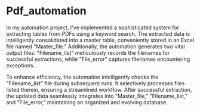 # Pdf_automation
In my automation project, I've implemented a sophisticated system for extracting tables from PDFs using a keyword search. The extracted data is intelligently consolidated into a master table, conveniently stored in an Excel file named "Master_file." Additionally, the automation generates two vital output files: "Filename_list" meticulously records the filenames for successful extractions, while "File_error" captures filenames encountering exceptions.

To enhance efficiency, the automation intelligently checks the "Filename_list" file during subsequent runs. It selectively processes files listed therein, ensuring a streamlined workflow. After successful extraction, the updated data seamlessly integrates into "Master_file," "Filename_list," and "File_error," maintaining an organized and evolving database.
